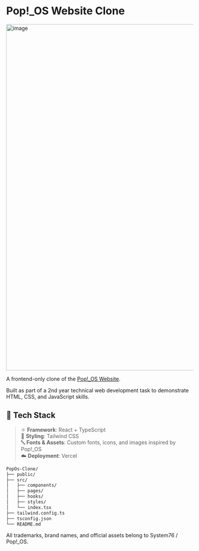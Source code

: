 # Pop!_OS Website Clone  

<img width="1874" height="932" alt="image" src="https://github.com/user-attachments/assets/3c9899be-829e-43ac-9f70-3405ff8fbee6" />


A frontend-only clone of the [Pop!_OS Website](https://system76.com/pop/).  

Built as part of a 2nd year technical web development task to demonstrate HTML, CSS, and JavaScript skills. 

## 🧰 Tech Stack

> ⚛️ **Framework**: React + TypeScript  
> 🎨 **Styling**: Tailwind CSS  
> 🔤 **Fonts & Assets**: Custom fonts, icons, and images inspired by Pop!_OS  
> ☁️ **Deployment**: Vercel  

```bash
PopOs-Clone/
├── public/
├── src/
│   ├── components/
│   ├── pages/
│   ├── hooks/
│   ├── styles/
│   └── index.tsx
├── tailwind.config.ts
├── tsconfig.json
└── README.md
```


All trademarks, brand names, and official assets belong to System76 / Pop!_OS.
